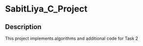 # SabitLiya_C_Project

## Description
This project implements algorithms and additional code for Task 2
